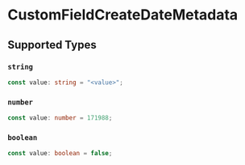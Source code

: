 # CustomFieldCreateDateMetadata


## Supported Types

### `string`

```typescript
const value: string = "<value>";
```

### `number`

```typescript
const value: number = 171988;
```

### `boolean`

```typescript
const value: boolean = false;
```

